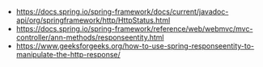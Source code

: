 - https://docs.spring.io/spring-framework/docs/current/javadoc-api/org/springframework/http/HttpStatus.html
- https://docs.spring.io/spring-framework/reference/web/webmvc/mvc-controller/ann-methods/responseentity.html
- https://www.geeksforgeeks.org/how-to-use-spring-responseentity-to-manipulate-the-http-response/
